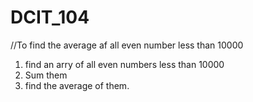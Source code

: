 # DCIT_104
//To find the average af all even number less than 10000
1. find an arry of all even numbers less than 10000
2. Sum them
3. find the average of them.
